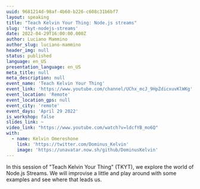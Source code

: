 ```yaml
---
uuid: 9681214d-98af-4b60-b226-c608c31b6bf7
layout: speaking
title: "Teach Kelvin Your Thing: Node.js streams"
slug: 'tkyt-nodejs-streams'
date: 2022-04-29T16:00:00.000Z
author: Luciano Mammino
author_slug: luciano-mammino
header_img: null
status: published
language: en_US
presentation_language: en_US
meta_title: null
meta_description: null
event_name: 'Teach Kelvin Your Thing'
event_link: 'https://www.youtube.com/channel/UChx_mcJ_9HpZdicxuvKlWKg'
event_location: 'Remote'
event_location_gps: null
event_city: 'remote'
event_days: 'April 29 2022'
is_workshop: false
slides_link: ~
video_link: "https://www.youtube.com/watch?v=ldcfYB_mo6Q"
with:
  - name: Kelvin Omereshone
    link: 'https://twitter.com/Dominus_Kelvin'
    image: 'https://unavatar.now.sh/github/DominusKelvin'
---
```


In this session of "Teach Kelvin Your Thing" (TKYT), we explore the world of Node.js Streams. We will improvise a little and play around with some examples and see where that leads us.
